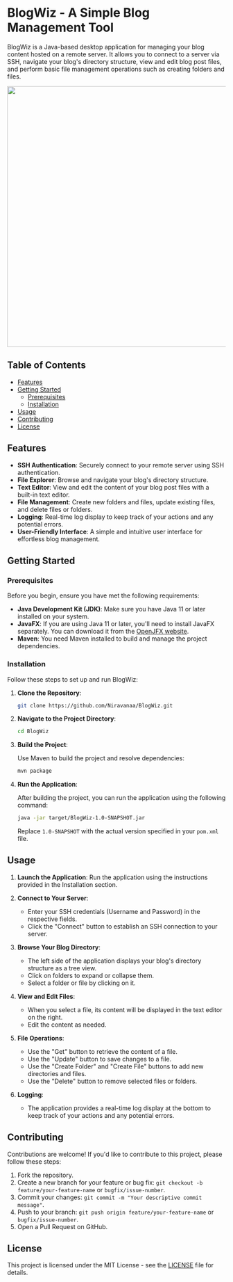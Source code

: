 # BlogWiz - A Simple Blog Management Tool

BlogWiz is a Java-based desktop application for managing your blog content hosted on a remote server. It allows you to connect to a server via SSH, navigate your blog's directory structure, view and edit blog post files, and perform basic file management operations such as creating folders and files.
<p align="center">
<img height="600" src="https://github.com/Niravanaa/BlogWiz/assets/64038962/3875900f-43ec-42ea-b07d-324de904a30d"/>
</p>

## Table of Contents

- [Features](#features)
- [Getting Started](#getting-started)
  - [Prerequisites](#prerequisites)
  - [Installation](#installation)
- [Usage](#usage)
- [Contributing](#contributing)
- [License](#license)

## Features

- **SSH Authentication**: Securely connect to your remote server using SSH authentication.
- **File Explorer**: Browse and navigate your blog's directory structure.
- **Text Editor**: View and edit the content of your blog post files with a built-in text editor.
- **File Management**: Create new folders and files, update existing files, and delete files or folders.
- **Logging**: Real-time log display to keep track of your actions and any potential errors.
- **User-Friendly Interface**: A simple and intuitive user interface for effortless blog management.

## Getting Started

### Prerequisites

Before you begin, ensure you have met the following requirements:

- **Java Development Kit (JDK)**: Make sure you have Java 11 or later installed on your system.
- **JavaFX**: If you are using Java 11 or later, you'll need to install JavaFX separately. You can download it from the [OpenJFX website](https://openjfx.io/).
- **Maven**: You need Maven installed to build and manage the project dependencies.

### Installation

Follow these steps to set up and run BlogWiz:

1. **Clone the Repository**:

   ```bash
   git clone https://github.com/Niravanaa/BlogWiz.git
   ```

2. **Navigate to the Project Directory**:

   ```bash
   cd BlogWiz
   ```

3. **Build the Project**:

   Use Maven to build the project and resolve dependencies:

   ```bash
   mvn package
   ```

4. **Run the Application**:

   After building the project, you can run the application using the following command:

   ```bash
   java -jar target/BlogWiz-1.0-SNAPSHOT.jar
   ```

   Replace `1.0-SNAPSHOT` with the actual version specified in your `pom.xml` file.

## Usage

1. **Launch the Application**: Run the application using the instructions provided in the Installation section.

2. **Connect to Your Server**:
   - Enter your SSH credentials (Username and Password) in the respective fields.
   - Click the "Connect" button to establish an SSH connection to your server.

3. **Browse Your Blog Directory**:
   - The left side of the application displays your blog's directory structure as a tree view.
   - Click on folders to expand or collapse them.
   - Select a folder or file by clicking on it.

4. **View and Edit Files**:
   - When you select a file, its content will be displayed in the text editor on the right.
   - Edit the content as needed.

5. **File Operations**:
   - Use the "Get" button to retrieve the content of a file.
   - Use the "Update" button to save changes to a file.
   - Use the "Create Folder" and "Create File" buttons to add new directories and files.
   - Use the "Delete" button to remove selected files or folders.

6. **Logging**:
   - The application provides a real-time log display at the bottom to keep track of your actions and any potential errors.

## Contributing

Contributions are welcome! If you'd like to contribute to this project, please follow these steps:

1. Fork the repository.
2. Create a new branch for your feature or bug fix: `git checkout -b feature/your-feature-name` or `bugfix/issue-number`.
3. Commit your changes: `git commit -m "Your descriptive commit message"`.
4. Push to your branch: `git push origin feature/your-feature-name` or `bugfix/issue-number`.
5. Open a Pull Request on GitHub.

## License

This project is licensed under the MIT License - see the [LICENSE](LICENSE) file for details.
